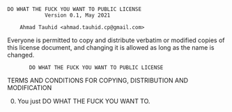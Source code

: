 	DO WHAT THE FUCK YOU WANT TO PUBLIC LICENSE
				Version 0.1, May 2021

		Ahmad Tauhid <ahmad.tauhid.cp@gmail.com>

Everyone is permitted to copy and distribute verbatim or modified
copies of this license document, and changing it is allowed as long
as the name is changed.

           DO WHAT THE FUCK YOU WANT TO PUBLIC LICENSE
  TERMS AND CONDITIONS FOR COPYING, DISTRIBUTION AND MODIFICATION

 0. You just DO WHAT THE FUCK YOU WANT TO.